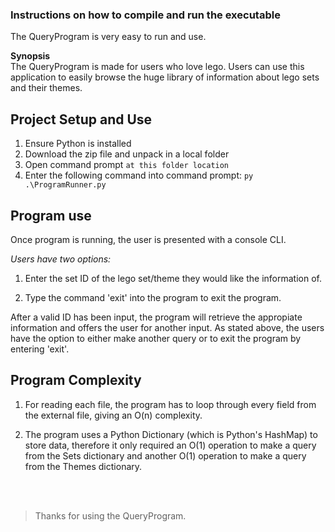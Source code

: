### Instructions on how to compile and run the executable

The QueryProgram is very easy to run and use. 

<b> Synopsis </b> <br>
The QueryProgram is made for users who love lego. Users can use this application to easily browse the huge library of information about lego sets and their themes. 

## Project Setup and Use
1. Ensure Python is installed 
2. Download the zip file and unpack in a local folder 
3. Open command prompt `at this folder location` 
4. Enter the following command into command prompt: `py .\ProgramRunner.py`

## Program use 

Once program is running, the user is presented with a console CLI.

<i>Users have two options:  </i>

1. Enter the set ID of the lego set/theme they would like the information of.

2. Type the command 'exit' into the program to exit the program.

After a valid ID has been input, the program will retrieve the appropiate information and offers the user for another input. As stated above, the users have the option to either make another query or to exit the program by entering 'exit'.

## Program Complexity 
1. For reading each file, the program has to loop through every field from the external file, giving an O(n) complexity.

2. The program uses a Python Dictionary (which is Python's HashMap) to store data, therefore it only required an O(1) operation to make a query from the Sets dictionary and another O(1) operation to make a query from the Themes dictionary.

<br><br>

> Thanks for using the QueryProgram.



